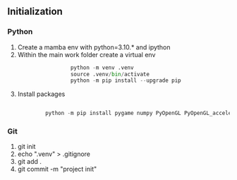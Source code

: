 ## Initialization

### Python

1.  Create a mamba env with python=3.10.\* and ipython
2.  Within the main work folder create a virtual env

```python
					python -m venv .venv
					source .venv/bin/activate
					python -m pip install --upgrade pip
```

3. Install packages

```python

    		python -m pip install pygame numpy PyOpenGL PyOpenGL_accelerate
```

### Git

1.  git init
2.  echo ".venv" > .gitignore
3.  git add .
4.  git commit -m "project init"
